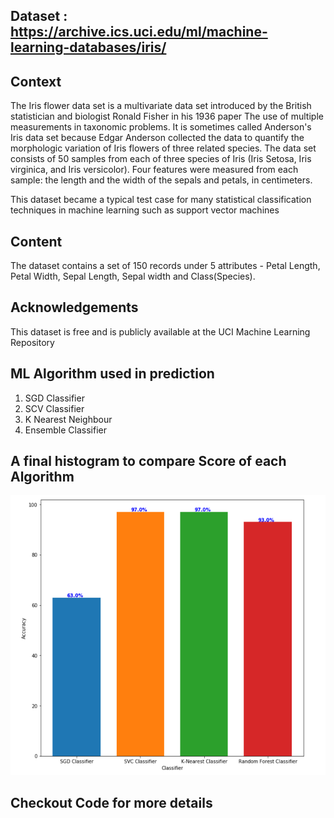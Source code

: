 ## Dataset : https://archive.ics.uci.edu/ml/machine-learning-databases/iris/

## Context
The Iris flower data set is a multivariate data set introduced by the British statistician and biologist Ronald Fisher in his 1936 paper The use of multiple measurements in taxonomic problems. It is sometimes called Anderson's Iris data set because Edgar Anderson collected the data to quantify the morphologic variation of Iris flowers of three related species. The data set consists of 50 samples from each of three species of Iris (Iris Setosa, Iris virginica, and Iris versicolor). Four features were measured from each sample: the length and the width of the sepals and petals, in centimeters.

This dataset became a typical test case for many statistical classification techniques in machine learning such as support vector machines

## Content
The dataset contains a set of 150 records under 5 attributes - Petal Length, Petal Width, Sepal Length, Sepal width and Class(Species).

## Acknowledgements
This dataset is free and is publicly available at the UCI Machine Learning Repository

## ML Algorithm used in prediction

1. SGD Classifier
2. SCV Classifier
3. K Nearest Neighbour
4. Ensemble Classifier

## A final histogram to compare Score of each Algorithm

![hist](https://github.com/navjotsingh151/Projects/blob/master/Iris%20Data%20Problem/Iris_algo_score.PNG)

## Checkout Code for more details
